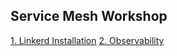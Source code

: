 ## Service Mesh Workshop

[1. Linkerd Installation](Docs/1.Installation.md)
[2. Observability](Docs/2.Observability.md)
